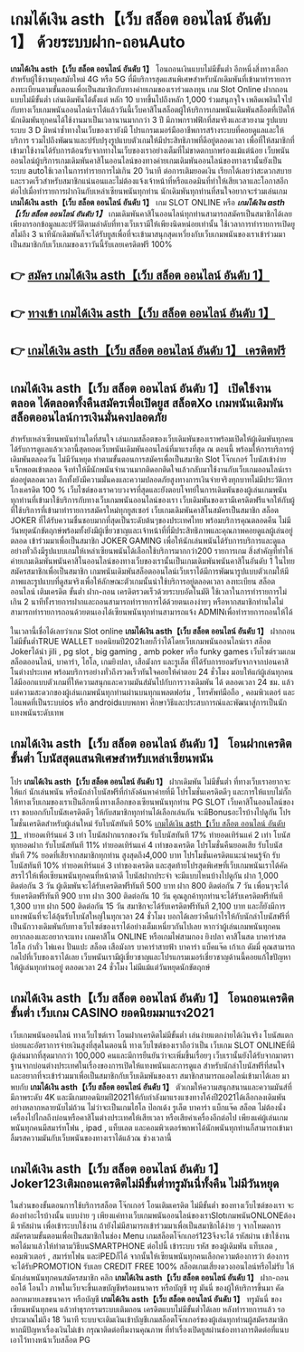 # เกมได้เงิน asth【เว็บ สล็อต ออนไลน์ อันดับ 1】  ด้วยระบบฝาก-ถอนAuto

**เกมได้เงิน asth【เว็บ สล็อต ออนไลน์ อันดับ 1】** โอนถอนเงินแบบไม่มีขั้นต่ำ  อีกหนึ่งสิ่งทางเลือกสำหรับผู้ใช้งานยุคสมัยใหม่ 4G หรือ 5G ที่มีบริการสุดแสนพิเศษสำหรับนักเดิมพันที่เข้ามาทำรายการลงทะเบียนตามขั้นตอนเพื่อเป็นสมาชิกกับทางค่ายเกมของเราร่วมลงทุน เกม Slot Online ฝากถอนแบบไม่มีขั้นต่ำ เล่นเดิมพันได้ตั้งแต่ หลัก 10 บาทขึ้นไปถึงหลัก 1,000 ร่วมสนุกจุใจ เพลิดเพลินใจไปกับทางเว็บเกมพนันออนไลน์เราได้แล้ววันนี้เว็บคาสิโนสล็อตผู้ให้บริการเกมพนันเดิมพันสล็อตที่เปิดให้นักเดิมพันทุกคนได้ใช้งานมาเป็นเวลานานมากกว่า 3 ปี มีภาพกราฟฟิกที่สมจริงและสวยงาม รูปแบบระบบ 3 D
มิหนำซ้ำทางในเว็บของเรายังมี โปรแกรมเมอร์มืออาชีพการสร้างระบบที่คอยดูแลและให้บริการ  รวมไปถึงพัฒนาและปรับปรุงรูปแบบตัวเกมให้มีประสิทธิภาพที่ดีอยู่ตลอดเวลา เพื่อที่ให้สมาชิกที่เข้ามาใช้งานได้รับการต้อนรับจากทางในเว็บของเราอย่างเต็มที่ไม่ขาดตกบกพร่องแม้แต่น้อย เว็บพนันออนไลน์ผู้บริการเกมเดิมพันคาสิโนออนไลน์ของทางค่ายเกมเดิมพันออนไลน์ของทางเรานั้นยังเป็นระบบ autoใช้เวลาในการทำรายการไม่เกิน 20 วินาที ต่อการเติมยอดเงิน เรียกได้เลยว่าสะดวกสบายและรวดเร็วสำหรับสมาชิกแน่นอนและไม่ต้องแจ้งเจ้าหน้าที่หรือแอดมินที่ทำให้เสียเวลาและโอกาสอีกต่อไปเมื่อทำรายการฝากงินกับเหล่าเซียนพนันทุกท่าน
นักเดิมพันทุกท่านที่สนใจอยากจะร่วมเล่นเกม **เกมได้เงิน asth【เว็บ สล็อต ออนไลน์ อันดับ 1】** เกม SLOT ONLINE หรือ ***เกมได้เงิน asth【เว็บ สล็อต ออนไลน์ อันดับ 1】*** เกมเดิมพันคาสิโนออนไลน์ทุกท่านสามารถสมัครเป็นสมาชิกได้เลยเพียงกรอกข้อมูลและปรัวัติตามลำดับที่ทางเว็บเรามีให้เพียงนิดหน่อยเท่านั้น ใช้เวลาการทำรายการเปิดยูสไม่ถึง 3 นาทีนักเดิมพันก็จะได้รับยูสเพื่อที่จะเข้ามาสนุกสุดเหวี่ยงกับเว็บเกมพนันของเราเข้าร่วมมาเป็นสมาชิกกับเว็บเกมของเราวันนี้รับเลยเครดิตฟรี 100%

## 👉 [สมัคร เกมได้เงิน asth【เว็บ สล็อต ออนไลน์ อันดับ 1】](https://archa888.com/)
## 👉 [ทางเข้า เกมได้เงิน asth【เว็บ สล็อต ออนไลน์ อันดับ 1】](https://archa888.com/)
## 👉 [เกมได้เงิน asth【เว็บ สล็อต ออนไลน์ อันดับ 1】 เครดิตฟรี](https://archa888.com/)

## เกมได้เงิน asth【เว็บ สล็อต ออนไลน์ อันดับ 1】 เปิดใช้งานตลอด ได้ตลอดทั้งคืนสมัครเพื่อเปิดยูส สล็อตXo เกมพนันเดิมพันสล็อตออนไลน์การเงินมั่นคงปลอดภัย

สำหรับเหล่าเซียนพนันท่านใดที่สนใจ เล่นเกมสล็อตของเว็บเดิมพันของเราพร้อมเปิดให้ผู้เดิมพันทุกคนได้รับการดูแลแล้วเวลานี้สุดยอดเว็บพนันเดิมพันออนไลน์ที่มาแรงที่สุด ณ ตอนนี้ พร้อมให้การบริการผู้เดิมพันตลอดวัน ไม่มีวันหยุด ทำตามขั้นตอนการสมัครเพื่อเป็นสมาชิก Slot โจ๊กเกอร์ โบนัสเข้าง่าย แจ็กพอตเข้าตลอด จึงทำให้มีนักพนันจำนวนมากติดอกติดใจแล้วกลับมาใช้งานกับเว็บเกมออนไลน์เราต่ออยู่ตลอดเวลา อีกทั้งยังมีความมั่นคงและความปลอดภัยสูงทางการเงินจ่ายจริงทุกบาทไม่มีประวัติการโกงเครดิต 100 % เว็บไซต์ของเราควบวงจรที่สุดและยังตอบโจทย์ในการเดิมพันของผู้เล่นเกมพนันทุกท่านที่เข้ามาใช้บริการกับทางเว็บเกมพนันออนไลน์ของเรา
เว็บเดิมพันของเรามีเครดิตฟรีแจกให้กับผู้ที่ใช้บริการที่เข้ามาทำรายการสมัครใหม่ทุกยูสเซอร์ เว็บเกมเดิมพันคาสิโนสมัครเป็นสมาชิก สล็อต JOKER ที่ได้รับความชื่นชอบมากที่สุดเป็นระดับต้นๆของประเทศไทย พร้อมบริการคุณตลอดคืน ไม่มีวันหยุดนักขัตฤกษ์พร้อมทั้งยังมีผู้เชี่ยวชาญและเจ้าหน้าที่ที่มีประสิทธิภาพและคุณภาพคอยดูแลผู้เล่นอยู่ตลอด เข้าร่วมมาเพื่อเป็นสมาชิก JOKER GAMING เพื่อให้นักเล่นพนันได้รับการบริการและดูแลอย่างทั่วถึงมีรูปแบบเกมให้เหล่าเซียนพนันได้เลือกใช้บริการมากกว่า200 รายการเกม
สิ่งสำคัญที่ทำให้ค่ายเกมเดิมพันพนันคาสิโนออนไลน์ของทางเว็บของเรานั้นเป็นเกมเดิมพันพนันคาสิโนอันดับ 1 ในไทย สมัครสมาชิกเพื่อเป็นสมาชิก  เกมพนันเดิมพันสล็อตออนไลน์เว็บเราได้มีการพัฒนารูปแบบตัวเกมให้มีภาพและรูปแบบที่ดูสมจริงเพื่อให้ลักษณะตัวเกมนั้นน่าใช้บริการอยู่ตลอดเวลา ลงทะเบียน สล็อตออนไลน์ เติมเครดิต ขั้นต่ำ ฝาก-ถอน เครดิตรวดเร็วด้วยระบบอัตโนมัติ ใช้เวลาในการทำรายการไม่เกิน 2 นาทีทั้งรายการฝากและถอนสามารถทำรายการได้ด้วยตนเองง่ายๆ หรือหากสมาชิกท่านใดไม่สามารถทำรายการถอนด้วยตนเองได้เซียนพนันทุกท่านสามารถแจ้ง ADMINเพื่อทำรายการถอนให้ได้

ในเวลานี้เชื่อได้เลยว่าเกม Slot online **เกมได้เงิน asth【เว็บ สล็อต ออนไลน์ อันดับ 1】** ฝากถอน ไม่มีขั้นต่ำTRUE WALLET ยอดนิยมปี2021เลยก็ว่าได้โดยเว็บเกมพนันออนไลน์เรา สล็อต Jokerได้นำ  jili , pg slot , big gaming , amb poker หรือ funky games เว็บไซต์รวมเกมสล็อตออนไลน์, บาคาร่า, ไฮโล, เกมยิงปลา, เสือมังกร และรูเล็ต ที่ได้รับการยอมรับจากจากบ่อนคาสิโนต่างประเทศ พร้อมบริการอย่างทั่วถึงรวดเร็วทันใจคอยให้คำตอบ 24 ชั่วโมง มอบให้แก่ผู้เล่นทุกคน ได้มีออกแบบตัวเกมที่ให้ความสนุกและความมันส์มันไปกับการวางเดิมพัน ได้ ตลอดเวลา 24 ชม. แล้วแต่ความสะดวกของผู้เล่นเกมพนันทุกท่านผ่านบนทุกแพลตฟอร์ม , โทรศัพท์มือถือ , คอมพิวเตอร์ และไอแพดที่เป็นระบบios หรือ androidแบบพกพา ศึกษาวิธีและประสบการณ์และพัฒนาสู่การเป็นนักแทงพนันระดับเทพ

## เกมได้เงิน asth【เว็บ สล็อต ออนไลน์ อันดับ 1】 โอนฝากเครดิต ขั้นต่ำ โบนัสสุดแสนพิเศษสำหรับเหล่าเซียนพนัน

โปร **เกมได้เงิน asth【เว็บ สล็อต ออนไลน์ อันดับ 1】** ฝากเดิมพัน ไม่มีขั้นต่ำ ที่ทางเว็บเราอยากจะให้แก่  นักเล่นพนัน หรือนักล่าโบนัสฟรีที่กำลังค้นหาค่ายที่มี โปรโมชั่นเครดิตดีๆ และการให้แบบไม่กั๊ก ให้ทางเว็บเกมของเราเป็นอีกหนึ่งทางเลือกของเซียนพนันทุกท่าน  PG SLOT เว็บคาสิโนออนไลน์ของเรา ขอบอกกับโบนัสเครดิตดีๆ ให้กับสมาชิกทุกท่านได้เลือกเล่นกัน จะมีBonusอะไรบ้างไปดูกัน
โปรโมชั่นเครดิตสำหรับผู้เล่นใหม่ รับโบนัสทันที 50% [เกมได้เงิน asth【เว็บ สล็อต ออนไลน์ อันดับ 1】](https://archa888.com/) ทำยอดเทิร์นแค่ 3 เท่า
โบนัสฝากแรกของวัน รับโบนัสทันที 17% ทำยอดเทิร์นแค่ 2 เท่า
โบนัสทุกยอดฝาก รับโบนัสทันที 11% ทำยอดเทิร์นแค่ 4 เท่าของเครดิต
โปรโมชั่นคืนยอดเสีย รับโบนัสทันที 7% ยอดที่เสียจากสมาชิกทุกท่าน สูงสุดถึง4,000 บาท
โปรโมชั่นเครดิตแนะนำคนรู้จัก รับโบนัสทันที 10% ทำยอดเทิร์นแค่ 3 เท่าของเครดิต
และสุดท้ายโปรสุดพิเศษที่เว็บเกมพนันเราได้คัดสรรไว้ให้เพื่อเซียนพนันทุกคนที่หน้าตาดี โบนัสฝากประจำ จะมีแบบไหนบ้างไปดูกัน
ฝาก 1,000 ติดต่อกัน 3 วัน ผู้เดิมพันจะได้รับเครดิตฟรีทันที 500 บาท
ฝาก 800 ติดต่อกัน 7 วัน เพื่อนๆจะได้รับเครดิตฟรีทันที 900 บาท
ฝาก 300 ติดต่อกัน 10 วัน คุณลูกค้าทุกท่านจะได้รับเครดิตฟรีทันที 1,300 บาท
ฝาก 500 ติดต่อกัน 15 วัน สมาชิกจะได้รับเครดิตฟรีทันที 2,100 บาท
และก็ยังมีการแทงพนันที่จะได้ลุ้นรับโบนัสใหญ่ในทุกเวลา 24 ชั่วโมง บอกได้เลยว่าคืนกำไรให้กับนักล่าโบนัสฟรีที่เป็นนักวางเดิมพันกับทางเว็บไซต์ของเราได้อย่างเต็มเหนี่ยวกันไปเลย หากว่าผู้เล่นเกมพนันทุกคนอยากลองและอยากจะแทง เกมคาสิโน ONLINE หรือเกมไพ่สามกอง  ยิงปลา คาสิโนสด บาคาร่าสด ไฮโล กำถั่ว ไพ่แคง ปั่นแปะ สล็อต เสือมังกร บาคาร่าสายฟ้า บาคาร่า แบ็คแจ๊ค เก้าเก ดัมมี่ คุณสามารถกดไปที่เว็บของเราได้เลย เว็บพนันเรามีผู้เชี่ยวชาญและโปรแกรมเมอร์เชี่ยวชาญด้านนี้คอยแก้ไขปัญหาให้ผู้เล่นทุกท่านอยู่ ตลอดเวลา 24 ชั่วโมง ไม่มีแม้แต่วันหยุดนักขัตฤกษ์

## เกมได้เงิน asth【เว็บ สล็อต ออนไลน์ อันดับ 1】 โอนถอนเครดิตขั้นต่ำ  เว็บเกม CASINO ยอดนิยมมาแรง2021

เว็บเกมพนันออนไลน์ ทางเว็บไซต์เรา โอนฝากเครดิตไม่มีขั้นต่ำ เล่นง่ายแตกง่ายได้เงินจริง โบนัสแตกบ่อยและอัตราการจ่ายเงินสูงที่สุดในตอนนี้ ทางเว็บไซต์ของเราถือว่าเป็น เว็บเกม SLOT ONLINEที่มีผู้เล่นมากที่สุดมากกว่า 100,000 คนและมีการยืนยันว่าจะเพิ่มขึ้นเรื่อยๆ เว็บเรานั้นยังได้รับจากมาตราฐานจากบ่อนต่างประเทศในเรื่องของการเปิดให้แทงพนันและการดูแล สำหรับนักล่าโบนัสฟรีที่สนใจและอยากที่จะเข้าร่วมมาเพื่อเป็นสมาชิกกับเว็บเดิมพันของเรา สมาชิกสามารถแอดไลน์เข้ามาได้เลย
	มาพบกับ **เกมได้เงิน asth【เว็บ สล็อต ออนไลน์ อันดับ 1】** ตัวเกมให้ความสนุกสนานและความมันส์ที่มีภาพระดับ 4K และมีเกมยอดนิยมปี2021ให้กับกำลังมาแรงแซงทางโค้งปี2021ได้เลือกลงเดิมพันอย่างหลากหลายนับไม่ถ้วน  ไม่ว่าจะเป็นเกมไฮโล ป๊อกเด้ง รูเล็ต บาคาร่า แบ็กแจ๊ค สล็อต ไม่ต้องนั่งเครื่องไปไกลถึงบ่อนหรือคาสิโนต่างประเทศให้เสียเวลา หรือเสียค่าเครื่องอีกต่อไป เพียงแค่ผู้เล่นเกมพนันทุกคนมีสมาร์ทโฟน , ipad , แท็บเลต และคอมพิวเตอร์พกพาได้นักพนันทุกท่านก็สามารถเข้ามาลิ้มรสความมันกับเว็บพนันของทางเราได้แล้วณ ช่วงเวลานี้

## เกมได้เงิน asth【เว็บ สล็อต ออนไลน์ อันดับ 1】 Joker123เติมถอนเครดิตไม่มีขั้นต่ำทรูมันนี่ทั้งคืน ไม่มีวันหยุด

ในส่วนของขั้นตอนการใช้บริการสล็อต โจ๊กเกอร์ โอนเติมเครดิต ไม่มีขั้นต่ำ ของทางเว็บไซต์ของเรา จะต้องทำอะไรบ้างนั้น แบบง่าย ๆ เพียงแค่ทางเว็บเกมพนันออนไลน์ของเราSlotเกมพนันONLONEต้องมี รหัสผ่าน เพื่อเข้าระบบใช้งาน ถ้ายังไม่มีสามารถเข้าร่วมมาเพื่อเป็นสมาชิกได้ง่าย ๆ จากโหมดการสมัครตามขั้นตอนเพื่อเป็นสมาชิกในช่อง Menu เกมสล็อตโจ๊กเกอร์123จึงจะได้ รหัสผ่าน เข้าใช้งาน พอได้มาแล้วให้ทำตามวิธีบนSMARTPHONE ต่อไปนี้
เข้าระบบ รหัส  ของผู้เดิมพัน แท็บเลต , คอมพิวเตอร์ , สมาร์ทโฟน และiPEDก็ได้
จากนั้นให้เซียนพนันทุกคนเลือกความต้องการว่า ต้องการจะได้รับPROMOTION รับเลย CREDIT FREE 100% สล็อตเกมเสี่ยงดวงออนไลน์หรือไม่รับ
ให้นักเล่นพนันทุกคนสมัครสมาชิก คลิก **เกมได้เงิน asth【เว็บ สล็อต ออนไลน์ อันดับ 1】** ฝาก-ถอน ออโต้ โอนไว ภาพในเว็บจะขึ้นเลขบัญชีพร้อมธนาคาร หรือบัญชี ทรู มันนี่ ของผู้ให้บริการขึ้นมา
คัดลอกหมายเลขธนาคาร หรือบัญชี **เกมได้เงิน asth【เว็บ สล็อต ออนไลน์ อันดับ 1】** ทรูมันนี่ ของเซียนพนันทุกคน แล้วทำธุรกรรมระบบเติมถอน เครดิตแบบไม่มีขั้นต่ำได้เลย
หลังทำรายการแล้ว รอประมาณไม่ถึง 18 วินาที ระบบจะเติมเงินเข้าบัญชีเกมสล็อตโจ๊กเกอร์ของผู้เล่นทุกท่านผู้สมัครสมาชิก
หากมีปัญหาเรื่องเงินไม่เข้า กรุณาติดต่อทีมงานคุณภาพ ที่ทำเรื่องเปิดยูสผ่านช่องทางการติดต่อที่แนบเอาไว้ทางหน้าเว็บสล็อต PG


